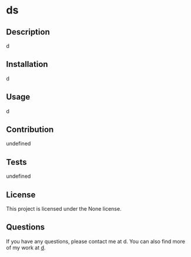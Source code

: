 # ds

## Description

d

## Installation

d

## Usage

d

## Contribution

undefined

## Tests

undefined

## License

This project is licensed under the None license.

## Questions

If you have any questions, please contact me at d. You can also find more of my work at [d](https://github.com/d).
